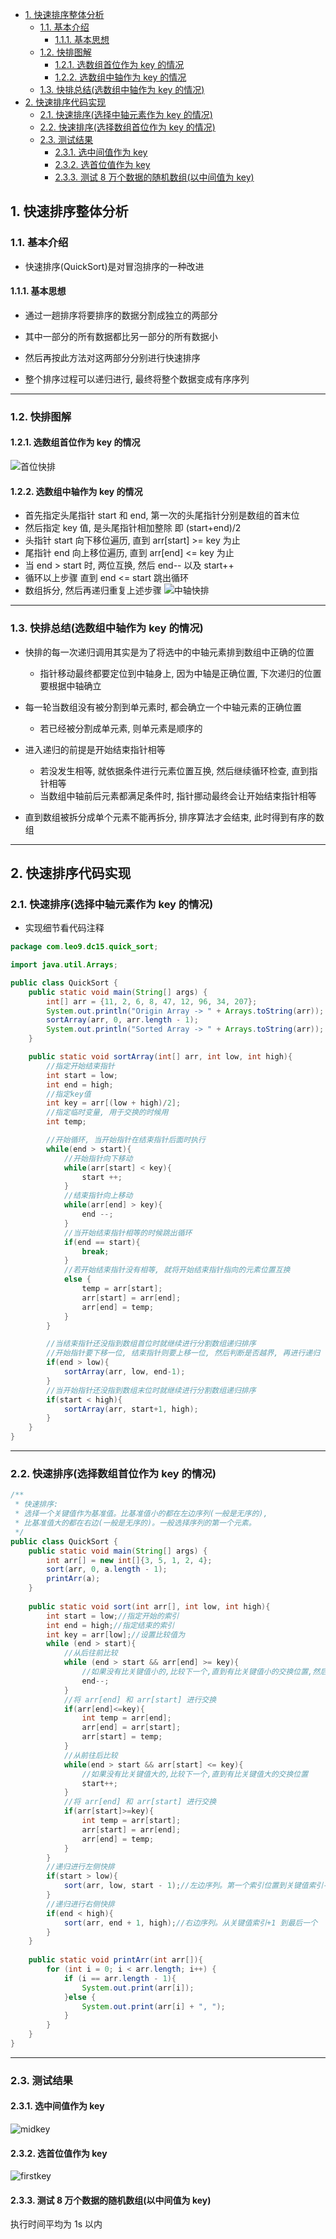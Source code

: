 <!-- TOC -->

- [1. 快速排序整体分析](#1-快速排序整体分析)
  - [1.1. 基本介绍](#11-基本介绍)
    - [1.1.1. 基本思想](#111-基本思想)
  - [1.2. 快排图解](#12-快排图解)
    - [1.2.1. 选数组首位作为 key 的情况](#121-选数组首位作为-key-的情况)
    - [1.2.2. 选数组中轴作为 key 的情况](#122-选数组中轴作为-key-的情况)
  - [1.3. 快排总结(选数组中轴作为 key 的情况)](#13-快排总结选数组中轴作为-key-的情况)
- [2. 快速排序代码实现](#2-快速排序代码实现)
  - [2.1. 快速排序(选择中轴元素作为 key 的情况)](#21-快速排序选择中轴元素作为-key-的情况)
  - [2.2. 快速排序(选择数组首位作为 key 的情况)](#22-快速排序选择数组首位作为-key-的情况)
  - [2.3. 测试结果](#23-测试结果)
    - [2.3.1. 选中间值作为 key](#231-选中间值作为-key)
    - [2.3.2. 选首位值作为 key](#232-选首位值作为-key)
    - [2.3.3. 测试 8 万个数据的随机数组(以中间值为 key)](#233-测试-8-万个数据的随机数组以中间值为-key)

<!-- /TOC -->

## 1. 快速排序整体分析

### 1.1. 基本介绍
- 快速排序(QuickSort)是对冒泡排序的一种改进

#### 1.1.1. 基本思想  
- 通过一趟排序将要排序的数据分割成独立的两部分

- 其中一部分的所有数据都比另一部分的所有数据小

- 然后再按此方法对这两部分分别进行快速排序

- 整个排序过程可以递归进行, 最终将整个数据变成有序序列

****

### 1.2. 快排图解

#### 1.2.1. 选数组首位作为 key 的情况
![首位快排](../99.images/2020-05-18-09-48-38.png)

#### 1.2.2. 选数组中轴作为 key 的情况
- 首先指定头尾指针 start 和 end, 第一次的头尾指针分别是数组的首末位
- 然后指定 key 值, 是头尾指针相加整除 即 (start+end)/2
- 头指针 start 向下移位遍历, 直到 arr[start] >= key 为止
- 尾指针 end 向上移位遍历, 直到 arr[end] <= key 为止
- 当 end > start 时, 两位互换, 然后 end-- 以及 start++
- 循环以上步骤 直到 end <= start 跳出循环
- 数组拆分, 然后再递归重复上述步骤
![中轴快排](../99.images/2020-05-18-17-09-33.png)

****

### 1.3. 快排总结(选数组中轴作为 key 的情况)
- 快排的每一次递归调用其实是为了将选中的中轴元素排到数组中正确的位置
  - 指针移动最终都要定位到中轴身上, 因为中轴是正确位置, 下次递归的位置要根据中轴确立

- 每一轮当数组没有被分割到单元素时, 都会确立一个中轴元素的正确位置
  - 若已经被分割成单元素, 则单元素是顺序的

- 进入递归的前提是开始结束指针相等
  - 若没发生相等, 就依据条件进行元素位置互换, 然后继续循环检查, 直到指针相等
  - 当数组中轴前后元素都满足条件时, 指针挪动最终会让开始结束指针相等

- 直到数组被拆分成单个元素不能再拆分, 排序算法才会结束, 此时得到有序的数组

****

## 2. 快速排序代码实现

### 2.1. 快速排序(选择中轴元素作为 key 的情况)
- 实现细节看代码注释
```java
package com.leo9.dc15.quick_sort;

import java.util.Arrays;

public class QuickSort {
    public static void main(String[] args) {
        int[] arr = {11, 2, 6, 8, 47, 12, 96, 34, 207};
        System.out.println("Origin Array -> " + Arrays.toString(arr));
        sortArray(arr, 0, arr.length - 1);
        System.out.println("Sorted Array -> " + Arrays.toString(arr));
    }

    public static void sortArray(int[] arr, int low, int high){
        //指定开始结束指针
        int start = low;
        int end = high;
        //指定key值
        int key = arr[(low + high)/2];
        //指定临时变量, 用于交换的时候用
        int temp;

        //开始循环, 当开始指针在结束指针后面时执行
        while(end > start){
            //开始指针向下移动
            while(arr[start] < key){
                start ++;
            }
            //结束指针向上移动
            while(arr[end] > key){
                end --;
            }
            //当开始结束指针相等的时候跳出循环
            if(end == start){
                break;
            }
            //若开始结束指针没有相等, 就将开始结束指针指向的元素位置互换
            else {
                temp = arr[start];
                arr[start] = arr[end];
                arr[end] = temp;
            }
        }

        //当结束指针还没指到数组首位时就继续进行分割数组递归排序
        //开始指针要下移一位, 结束指针则要上移一位, 然后判断是否越界, 再进行递归
        if(end > low){
            sortArray(arr, low, end-1);
        }
        //当开始指针还没指到数组末位时就继续进行分割数组递归排序
        if(start < high){
            sortArray(arr, start+1, high);
        }
    }
}

```

****

### 2.2. 快速排序(选择数组首位作为 key 的情况)

```java
/**
 * 快速排序:
 * 选择一个关键值作为基准值。比基准值小的都在左边序列(一般是无序的),
 * 比基准值大的都在右边(一般是无序的)。一般选择序列的第一个元素。
 */
public class QuickSort {
    public static void main(String[] args) {
        int arr[] = new int[]{3, 5, 1, 2, 4};
        sort(arr, 0, a.length - 1);
        printArr(a);
    }
 
    public static void sort(int arr[], int low, int high){
        int start = low;//指定开始的索引
        int end = high;//指定结束的索引
        int key = arr[low];//设置比较值为
        while (end > start){
            //从后往前比较
            while (end > start && arr[end] >= key){
                //如果没有比关键值小的,比较下一个,直到有比关键值小的交换位置,然后又从前往后比较
                end--;
            }
            //将 arr[end] 和 arr[start] 进行交换
            if(arr[end]<=key){
                int temp = arr[end];
                arr[end] = arr[start];
                arr[start] = temp;
            }
            //从前往后比较
            while(end > start && arr[start] <= key){
                //如果没有比关键值大的,比较下一个,直到有比关键值大的交换位置
                start++;
            }
            //将 arr[end] 和 arr[start] 进行交换
            if(arr[start]>=key){
                int temp = arr[start];
                arr[start] = arr[end];
                arr[end] = temp;
            }
        }
        //递归进行左侧快排
        if(start > low){
            sort(arr, low, start - 1);//左边序列。第一个索引位置到关键值索引-1
        }
        //递归进行右侧快排
        if(end < high){
            sort(arr, end + 1, high);//右边序列。从关键值索引+1 到最后一个
        }
    }
 
    public static void printArr(int arr[]){
        for (int i = 0; i < arr.length; i++) {
            if (i == arr.length - 1){
                System.out.print(arr[i]);
            }else {
                System.out.print(arr[i] + ", ");
            }
        }
    }
}
```

****

### 2.3. 测试结果

#### 2.3.1. 选中间值作为 key
![midkey](../99.images/2020-05-19-09-59-21.png)

#### 2.3.2. 选首位值作为 key
![firstkey](../99.images/2020-05-19-10-03-47.png)

#### 2.3.3. 测试 8 万个数据的随机数组(以中间值为 key)
执行时间平均为 1s 以内